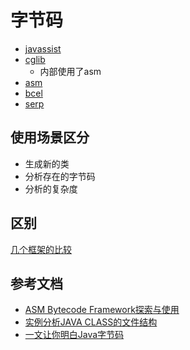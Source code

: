 # 字节码

- [javassist](https://jboss-javassist.github.io/javassist/tutorial/tutorial.html)
- [cglib](https://github.com/cglib/cglib)
    - 内部使用了asm
- [asm](http://asm.ow2.org/)
- [bcel](https://github.com/apache/commons-bcel)
- [serp](http://serp.sourceforge.net/)

## 使用场景区分

- 生成新的类
- 分析存在的字节码
- 分析的复杂度

## 区别

[几个框架的比较](https://stackoverflow.com/questions/9167436/dynamic-java-bytecode-manipulation-framework-comparison)



## 参考文档

- [ASM Bytecode Framework探索与使用](http://www.jianshu.com/p/760229bfe18a)
- [实例分析JAVA CLASS的文件结构](https://coolshell.cn/articles/9229.html)
- [一文让你明白Java字节码](http://www.jianshu.com/p/252f381a6bc4)